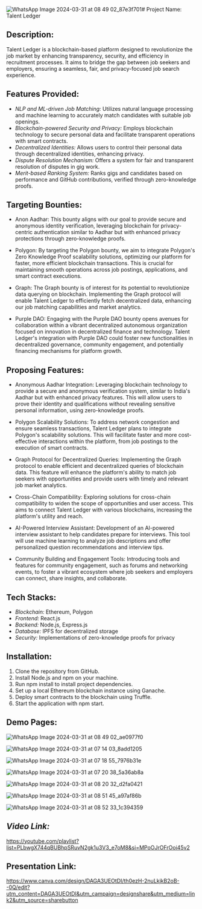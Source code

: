 ![WhatsApp Image 2024-03-31 at 08 49 02_87e3f701](https://github.com/vmmuthu31/TalentLedger/assets/111454596/12863c3b-2e7c-451d-988e-2fbe8b7a902a)# Project Name: Talent Ledger

## Description:
Talent Ledger is a blockchain-based platform designed to revolutionize the job market by enhancing transparency, security, and efficiency in recruitment processes. It aims to bridge the gap between job seekers and employers, ensuring a seamless, fair, and privacy-focused job search experience.

## Features Provided:
- *NLP and ML-driven Job Matching:* Utilizes natural language processing and machine learning to accurately match candidates with suitable job openings.
- *Blockchain-powered Security and Privacy:* Employs blockchain technology to secure personal data and facilitate transparent operations with smart contracts.
- *Decentralized Identities:* Allows users to control their personal data through decentralized identities, enhancing privacy.
- *Dispute Resolution Mechanism:* Offers a system for fair and transparent resolution of disputes in gig work.
- *Merit-based Ranking System:* Ranks gigs and candidates based on performance and GitHub contributions, verified through zero-knowledge proofs.

## Targeting Bounties:

- Anon Aadhar: This bounty aligns with our goal to provide secure and anonymous identity verification, leveraging blockchain for privacy-centric authentication similar to Aadhar but with enhanced privacy protections through zero-knowledge proofs.

- Polygon: By targeting the Polygon bounty, we aim to integrate Polygon's Zero Knowledge Proof scalability solutions, optimizing our platform for faster, more efficient blockchain transactions. This is crucial for maintaining smooth operations across job postings, applications, and smart contract executions.

- Graph: The Graph bounty is of interest for its potential to revolutionize data querying on blockchain. Implementing the Graph protocol will enable Talent Ledger to efficiently fetch decentralized data, enhancing our job matching capabilities and market analytics.

- Purple DAO: Engaging with the Purple DAO bounty opens avenues for collaboration within a vibrant decentralized autonomous organization focused on innovation in decentralized finance and technology. Talent Ledger's integration with Purple DAO could foster new functionalities in decentralized governance, community engagement, and potentially financing mechanisms for platform growth.

## Proposing Features:
- Anonymous Aadhar Integration: Leveraging blockchain technology to provide a secure and anonymous verification system, similar to India's Aadhar but with enhanced privacy features. This will allow users to prove their identity and qualifications without revealing sensitive personal information, using zero-knowledge proofs.

- Polygon Scalability Solutions: To address network congestion and ensure seamless transactions, Talent Ledger plans to integrate Polygon's scalability solutions. This will facilitate faster and more cost-effective interactions within the platform, from job postings to the execution of smart contracts.

- Graph Protocol for Decentralized Queries: Implementing the Graph protocol to enable efficient and decentralized queries of blockchain data. This feature will enhance the platform's ability to match job seekers with opportunities and provide users with timely and relevant job market analytics.

- Cross-Chain Compatibility: Exploring solutions for cross-chain compatibility to widen the scope of opportunities and user access. This aims to connect Talent Ledger with various blockchains, increasing the platform's utility and reach.

- AI-Powered Interview Assistant: Development of an AI-powered interview assistant to help candidates prepare for interviews. This tool will use machine learning to analyze job descriptions and offer personalized question recommendations and interview tips.

- Community Building and Engagement Tools: Introducing tools and features for community engagement, such as forums and networking events, to foster a vibrant ecosystem where job seekers and employers can connect, share insights, and collaborate.

## Tech Stacks:
- *Blockchain:* Ethereum, Polygon
- *Frontend:* React.js
- *Backend:* Node.js, Express.js
- *Database:* IPFS for decentralized storage
- *Security:* Implementations of zero-knowledge proofs for privacy

## Installation:
1. Clone the repository from GitHub.
2. Install Node.js and npm on your machine.
3. Run npm install to install project dependencies.
4. Set up a local Ethereum blockchain instance using Ganache.
5. Deploy smart contracts to the blockchain using Truffle.
6. Start the application with npm start.

## Demo Pages:

![WhatsApp Image 2024-03-31 at 08 49 02_ae0977f0](https://github.com/vmmuthu31/TalentLedger/assets/111454596/e8925aba-3eb7-404f-9172-0913d13bdd66)

![WhatsApp Image 2024-03-31 at 07 14 03_8add1205](https://github.com/vmmuthu31/TalentLedger/assets/111454596/9cdbcf49-8a73-42c4-8fef-68dccb001331)

![WhatsApp Image 2024-03-31 at 07 18 55_7976b31e](https://github.com/vmmuthu31/TalentLedger/assets/111454596/7ff560c8-48d1-41af-8084-5e7ee8f5ff49)

![WhatsApp Image 2024-03-31 at 07 20 38_5a36ab8a](https://github.com/vmmuthu31/TalentLedger/assets/111454596/8294926c-b071-46ef-aab5-79e3deb91c36)

![WhatsApp Image 2024-03-31 at 08 20 32_d2fa0421](https://github.com/vmmuthu31/TalentLedger/assets/111454596/74a56be6-13dc-447e-9c97-507c711eea9c)

![WhatsApp Image 2024-03-31 at 08 51 45_a97af86b](https://github.com/vmmuthu31/TalentLedger/assets/111454596/7433cc0c-cdf6-4e46-9d14-d25d01b3df0f)

![WhatsApp Image 2024-03-31 at 08 52 33_1c394359](https://github.com/vmmuthu31/TalentLedger/assets/111454596/9c9fb9b9-190e-4a26-9f34-a8a7a0039983)



## *Video Link:*

https://youtube.com/playlist?list=PLbwgX744qBUBhpSRuvN2gk1u3V3_e7oM8&si=MPoOJrOFrOoi45v2

## Presentation Link:

https://www.canva.com/design/DAGA3UEOtDI/th0ezH-2nuLkjkB2oB--0Q/edit?utm_content=DAGA3UEOtDI&utm_campaign=designshare&utm_medium=link2&utm_source=sharebutton

